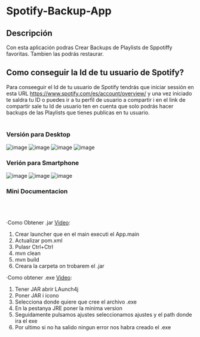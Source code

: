 # Spotify-Backup-App 
## Descripción
Con esta aplicación podras Crear Backups de Playlists de Sppotiffy favoritas. Tambien las podrás restaurar.

## Como conseguir la Id de tu usuario de Spotify?
Para conseeguir el Id de tu usuario de Spotify tendrás que iniciar sessión en esta URL https://www.spotify.com/es/account/overview/ y una vez
iniciado te saldra tu ID o puedes ir a tu perfil de usuario a compartir i en el link de compartir sale tu Id de usuario
ten en cuenta que solo podrás hacer backups de las Playlists que tienes publicas en tu usuario.
<br /><br />
### Versión para Desktop
![image](https://github.com/IGprojects/Spotify-Backup-App/blob/main/Assets/Captura1.png)
![image](https://github.com/IGprojects/Spotify-Backup-App/blob/main/Assets/Captura2.png)
![image](https://github.com/IGprojects/Spotify-Backup-App/blob/main/Assets/Captura3.png)
![image](https://github.com/IGprojects/Spotify-Backup-App/blob/main/Assets/Captura4.png)


### Verión para Smartphone
![image](https://github.com/IGprojects/Spotify-Backup-App/blob/main/Assets/Captura5.png)
![image](https://github.com/IGprojects/Spotify-Backup-App/blob/main/Assets/Captura6.png)
![image](https://github.com/IGprojects/Spotify-Backup-App/blob/main/Assets/Captura7.png)


### Mini Documentacion
<br /><br />

·Como Obtener .jar <a href="https://www.youtube.com/watch?v=EyYb0GmtEX4">Video</a>:
<ol>
<li>Crear launcher que en el main executi el App.main</li>
<li>Actualizar pom.xml</li>
<li>Pulasr Ctrl+Ctrl </li>
<li>mvn clean</li>
<li>mvn build</li>
<li>Creara la carpeta <Target> on trobarem el .jar</li>
</ol>

·Como obtener .exe <a href="https://www.youtube.com/watch?v=NRptmWyrvvo">Video</a>:
<ol>
<li>Tener JAR abrir LAunch4j</li>
<li>Poner JAR i icono</li>
<li>Selecciona donde quiere que cree el archivo .exe</li>
<li>En la pestanya JRE poner la minima version</li>
<li>Seguidamente pulsamos ajustes seleccionamos ajustes y el path donde ira el exe</li>
<li>Por ultimo si no ha salido ningun error nos habra creado el .exe</li>
</ol>
